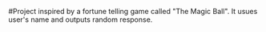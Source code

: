 #Project inspired by a fortune telling game called "The Magic Ball". It usues user's name and outputs random response. 

